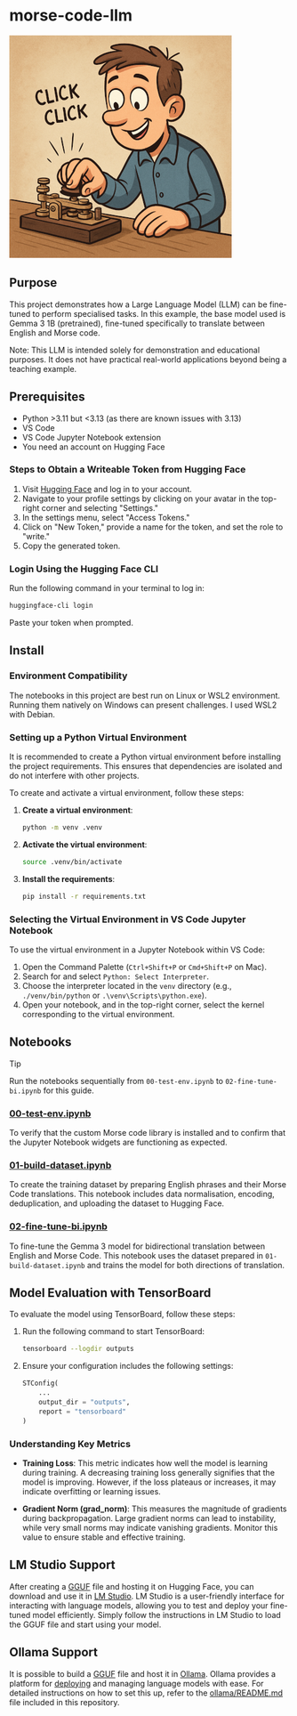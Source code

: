 # morse-code-llm

![Person clicking](docs/clicking.png)

## Purpose

This project demonstrates how a Large Language Model (LLM) can be fine-tuned to perform specialised tasks. In this example, the base model used is Gemma 3 1B (pretrained), fine-tuned specifically to translate between English and Morse code.

Note: This LLM is intended solely for demonstration and educational purposes. It does not have practical real-world applications beyond being a teaching example.


## Prerequisites

- Python >3.11 but <3.13 (as there are known issues with 3.13)
- VS Code
- VS Code Jupyter Notebook extension
- You need an account on Hugging Face

### Steps to Obtain a Writeable Token from Hugging Face

1. Visit [Hugging Face](https://huggingface.co) and log in to your account.
2. Navigate to your profile settings by clicking on your avatar in the top-right corner and selecting "Settings."
3. In the settings menu, select "Access Tokens."
4. Click on "New Token," provide a name for the token, and set the role to "write."
5. Copy the generated token.

### Login Using the Hugging Face CLI

Run the following command in your terminal to log in:

```bash
huggingface-cli login
```

Paste your token when prompted. 


## Install

### Environment Compatibility

The notebooks in this project are best run on Linux or WSL2 environment. Running them natively on Windows can present challenges. I used WSL2 with Debian.


### Setting up a Python Virtual Environment

It is recommended to create a Python virtual environment before installing the project requirements. This ensures that dependencies are isolated and do not interfere with other projects.

To create and activate a virtual environment, follow these steps:

1. **Create a virtual environment**:
   ```bash
   python -m venv .venv
   ```

2. **Activate the virtual environment**:
   
     ```bash
     source .venv/bin/activate
     ```

3. **Install the requirements**:
   ```bash
   pip install -r requirements.txt
   ```

### Selecting the Virtual Environment in VS Code Jupyter Notebook

To use the virtual environment in a Jupyter Notebook within VS Code:

1. Open the Command Palette (`Ctrl+Shift+P` or `Cmd+Shift+P` on Mac).
2. Search for and select `Python: Select Interpreter`.
3. Choose the interpreter located in the `venv` directory (e.g., `./venv/bin/python` or `.\venv\Scripts\python.exe`).
4. Open your notebook, and in the top-right corner, select the kernel corresponding to the virtual environment.


## Notebooks

> [!TIP]
> Run the notebooks sequentially from `00-test-env.ipynb` to `02-fine-tune-bi.ipynb` for this guide.

### [00-test-env.ipynb](00-test-env.ipynb)
To verify that the custom Morse code library is installed and to confirm that the Jupyter Notebook widgets are functioning as expected.

### [01-build-dataset.ipynb](01-build-dataset.ipynb)
To create the training dataset by preparing English phrases and their Morse Code translations. This notebook includes data normalisation, encoding, deduplication, and uploading the dataset to Hugging Face.

### [02-fine-tune-bi.ipynb](02-fine-tune-bi.ipynb)
To fine-tune the Gemma 3 model for bidirectional translation between English and Morse Code. This notebook uses the dataset prepared in `01-build-dataset.ipynb` and trains the model for both directions of translation.


## Model Evaluation with TensorBoard

To evaluate the model using TensorBoard, follow these steps:

1. Run the following command to start TensorBoard:
   ```bash
   tensorboard --logdir outputs
   ```

2. Ensure your configuration includes the following settings:
   ```python
   STConfig(
       ...
       output_dir = "outputs",
       report = "tensorboard"
   )
   ```

### Understanding Key Metrics

- **Training Loss**: This metric indicates how well the model is learning during training. A decreasing training loss generally signifies that the model is improving. However, if the loss plateaus or increases, it may indicate overfitting or learning issues.

- **Gradient Norm (grad_norm)**: This measures the magnitude of gradients during backpropagation. Large gradient norms can lead to instability, while very small norms may indicate vanishing gradients. Monitor this value to ensure stable and effective training.


## LM Studio Support

After creating a [GGUF](https://huggingface.co/philipfourie/bi-morse-code-Q8_0-GGUF) file and hosting it on Hugging Face, you can download and use it in [LM Studio](https://lmstudio.ai/). LM Studio is a user-friendly interface for interacting with language models, allowing you to test and deploy your fine-tuned model efficiently. Simply follow the instructions in LM Studio to load the GGUF file and start using your model.

## Ollama Support

It is possible to build a [GGUF](https://huggingface.co/philipfourie/bi-morse-code-Q8_0-GGUF) file and host it in [Ollama](https://ollama.com/). Ollama provides a platform for [deploying](https://ollama.com/philipfourie/bi-morse-code) and managing language models with ease. For detailed instructions on how to set this up, refer to the [ollama/README.md](ollama/README.md) file included in this repository.